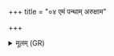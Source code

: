 +++
title = "०४ एमं पन्थाम् अरुक्षाम"

+++
<details><summary>मूलम् (GR)</summary>

एमं पन्थाम् अरुक्षाम  
सुगं स्वस्तिवाहनम् ।  
येन विश्वाः परि द्विषो  
वृणक्ति विन्दते वस्व्  
आस्तम् एत्य् अनाहतः ॥
</details>